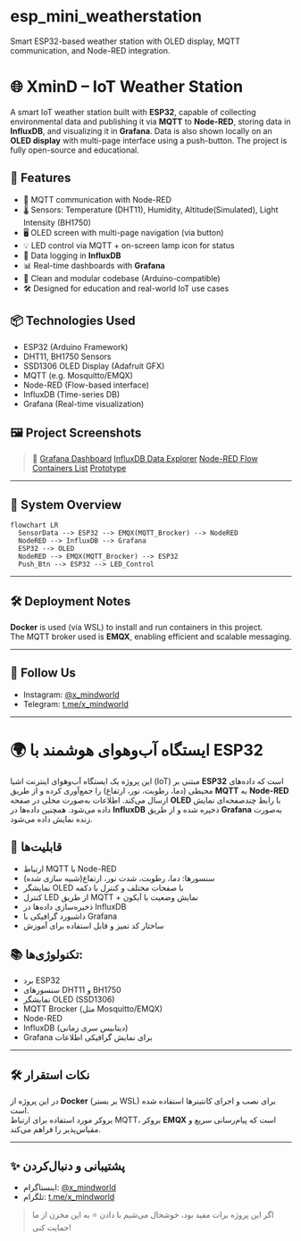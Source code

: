 # esp_mini_weatherstation
Smart ESP32-based weather station with OLED display, MQTT communication, and Node-RED integration.


# 🌐 XminD – IoT Weather Station

A smart IoT weather station built with **ESP32**, capable of collecting environmental data and publishing it via **MQTT** to **Node-RED**, storing data in **InfluxDB**, and visualizing it in **Grafana**. Data is also shown locally on an **OLED display** with multi-page interface using a push-button. The project is fully open-source and educational.

## 🚀 Features
- 📡 MQTT communication with Node-RED
- 🌡️ Sensors: Temperature (DHT11), Humidity, Altitude(Simulated), Light Intensity (BH1750)
- 🖥️ OLED screen with multi-page navigation (via button)
- 💡 LED control via MQTT + on-screen lamp icon for status
- 🧠 Data logging in **InfluxDB**
- 📊 Real-time dashboards with **Grafana**
- 🔁 Clean and modular codebase (Arduino-compatible)
- 🛠️ Designed for education and real-world IoT use cases

## 📦 Technologies Used
- ESP32 (Arduino Framework)
- DHT11, BH1750 Sensors
- SSD1306 OLED Display (Adafruit GFX)
- MQTT (e.g. Mosquitto/EMQX)
- Node-RED (Flow-based interface)
- InfluxDB (Time-series DB)
- Grafana (Real-time visualization)

## 🖼️ Project Screenshots
> 📸
[Grafana Dashboard](images/Grafana_Dashboard.png)
> [InfluxDB Data Explorer](images/InfluxDB_Data_Explorer.png)
> [Node-RED Flow](images/Mini_WeatherStation_NodeRED_Flow.png)
> [Containers List](images/Containers_List.png)
> [Prototype](images/Prototype.jpg)


---

## 🧠 System Overview
```mermaid
flowchart LR
  SensorData --> ESP32 --> EMQX(MQTT_Brocker) --> NodeRED
  NodeRED --> InfluxDB --> Grafana
  ESP32 --> OLED
  NodeRED --> EMQX(MQTT_Brocker) --> ESP32
  Push_Btn --> ESP32 --> LED_Control
```

---

## 🛠️ Deployment Notes

**Docker** is used (via WSL) to install and run containers in this project.  
The MQTT broker used is **EMQX**, enabling efficient and scalable messaging.

---

## 📲 Follow Us
- Instagram: [@x_mindworld](https://instagram.com/x_mindworld)
- Telegram: [t.me/x_mindworld](https://t.me/x_mindworld)

---

# 🌍 ایستگاه آب‌و‌هوای هوشمند با ESP32

این پروژه یک ایستگاه آب‌و‌هوای اینترنت اشیا (IoT) مبتنی بر **ESP32** است که داده‌های محیطی (دما، رطوبت، نور، ارتفاع) را جمع‌آوری کرده و از طریق **MQTT** به **Node-RED** ارسال می‌کند. اطلاعات به‌صورت محلی در صفحه **OLED** با رابط چندصفحه‌ای نمایش داده می‌شود. همچنین داده‌ها در **InfluxDB** ذخیره شده و از طریق **Grafana** به‌صورت زنده نمایش داده می‌شود.

## 🎯 قابلیت‌ها
- ارتباط MQTT با Node-RED
- سنسورها: دما، رطوبت، شدت نور، ارتفاع(شبیه سازی شده)
- نمایشگر OLED با صفحات مختلف و کنترل با دکمه
- کنترل LED از طریق MQTT + نمایش وضعیت با آیکون
- ذخیره‌سازی داده‌ها در InfluxDB
- داشبورد گرافیکی با Grafana
- ساختار کد تمیز و قابل استفاده برای آموزش

## 📚 تکنولوژی‌ها:
- برد ESP32
- سنسورهای DHT11 و BH1750
- نمایشگر OLED (SSD1306)
- MQTT Brocker (مثل Mosquitto/EMQX)
- Node-RED
- InfluxDB (دیتابیس سری زمانی)
- Grafana برای نمایش گرافیکی اطلاعات

---

## 🛠️ نکات استقرار

در این پروژه از **Docker** (بر بستر WSL) برای نصب و اجرای کانتینرها استفاده شده است.  
بروکر مورد استفاده برای ارتباط MQTT، بروکر **EMQX** است که پیام‌رسانی سریع و مقیاس‌پذیر را فراهم می‌کند.

---


## ✨ پشتیبانی و دنبال‌کردن
- اینستاگرام: [@x_mindworld](https://instagram.com/x_mindworld)
- تلگرام: [t.me/x_mindworld](https://t.me/x_mindworld)

> اگر این پروژه برات مفید بود، خوشحال می‌شیم با دادن ⭐️ به این مخزن از ما حمایت کنی!



